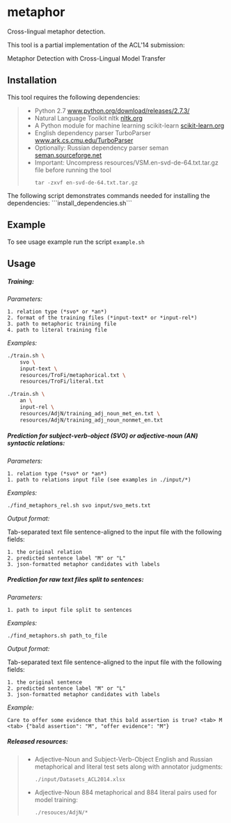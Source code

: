 metaphor
========

Cross-lingual metaphor detection.


This tool is a partial implementation of the ACL'14 submission:

Metaphor Detection with Cross-Lingual Model Transfer


Installation
-------
  
  This tool requires the following dependencies:
  <blockquote>
  <ul>
  <li>
    Python 2.7  <a href="http://www.python.org/download/releases/2.7.3/">www.python.org/download/releases/2.7.3/</a>
  </li> 
  <li>
    Natural Language Toolkit nltk <a href="http://nltk.org">nltk.org</a>
  </li> 
  <li>
    A Python module for machine learning scikit-learn <a href="http://scikit-learn.org">scikit-learn.org</a>
  </li> 
  <li>
    English dependency parser TurboParser <a href="https://www.ark.cs.cmu.edu/TurboParser">www.ark.cs.cmu.edu/TurboParser</a>
  </li> 
    <li>
    Optionally: Russian dependency parser seman <a href="http://seman.sourceforge.net/">seman.sourceforge.net</a>
  </li> 
  <li>
    Important: Uncompress resources/VSM.en-svd-de-64.txt.tar.gz file before running the tool
    
    tar -zxvf en-svd-de-64.txt.tar.gz
  </li> 
  </ul>
  </blockquote>
  The following script demonstrates commands needed for installing the dependencies: ```install_dependencies.sh```

Example
-------
To see usage example run the script 
```example.sh```

Usage
-------

##### Training: 


   *Parameters:*

    1. relation type (*svo* or *an*)
    2. format of the training files (*input-text* or *input-rel*)
    3. path to metaphoric training file
    4. path to literal training file

   *Examples:*

```sh
./train.sh \
    svo \
    input-text \
    resources/TroFi/metaphorical.txt \
    resources/TroFi/literal.txt
```

```sh
./train.sh \
    an \
    input-rel \
    resources/AdjN/training_adj_noun_met_en.txt \
    resources/AdjN/training_adj_noun_nonmet_en.txt
```

##### Prediction for subject-verb-object (SVO) or adjective-noun (AN) syntactic relations: 

   *Parameters:*

    1. relation type (*svo* or *an*)
    1. path to relations input file (see examples in ./input/*) 

   *Examples:*

```
./find_metaphors_rel.sh svo input/svo_mets.txt                 
```

   *Output format:*

   Tab-separated text file sentence-aligned to the input file with the following fields:

    1. the original relation
    2. predicted sentence label "M" or "L"
    3. json-formatted metaphor candidates with labels

##### Prediction for raw text files split to sentences: 

   *Parameters:*

    1. path to input file split to sentences

   *Examples:*

```
./find_metaphors.sh path_to_file                       
```

   *Output format:*

   Tab-separated text file sentence-aligned to the input file with the following fields:

    1. the original sentence
    2. predicted sentence label "M" or "L"
    3. json-formatted metaphor candidates with labels

   *Example:*

```
Care to offer some evidence that this bald assertion is true? <tab> M <tab> {"bald assertion": "M", "offer evidence": "M"}
```
##### Released resources:

  <blockquote>
  <ul>
  <li>
    Adjective-Noun and Subject-Verb-Object 
    English and Russian metaphorical and literal test sets along with annotator judgments:

    ./input/Datasets_ACL2014.xlsx
  </li> 
  <li>
    Adjective-Noun 884 metaphorical and 884 literal pairs used for model training:
    
    ./resouces/AdjN/*
  </li> 
  </ul>
  </blockquote>

